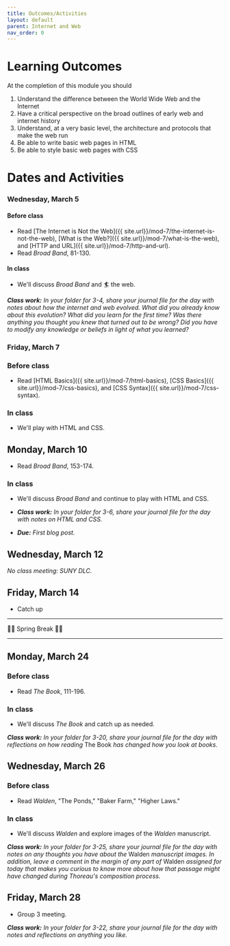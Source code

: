 ```yaml
---
title: Outcomes/Activities
layout: default
parent: Internet and Web
nav_order: 0
---
```


# Learning Outcomes

At the completion of this module you should

1. Understand the difference between the World Wide Web and the Internet
2. Have a critical perspective on the broad outlines of early web and internet history
3. Understand, at a very basic level, the architecture and protocols that make the web run
3. Be able to write basic web pages in HTML
4. Be able to style basic web pages with CSS

# Dates and Activities

### Wednesday, March 5

#### Before class

- Read [The Internet is Not the Web]({{ site.url}}/mod-7/the-internet-is-not-the-web), [What is the Web?]({{ site.url}}/mod-7/what-is-the-web), and [HTTP and URL]({{ site.url}}/mod-7/http-and-url).
- Read *Broad Band*, 81-130.

#### In class

- We'll discuss *Broad Band* and 🏄 the web.

***Class work:*** *In your folder for 3-4, share your journal file for the day with notes about how the internet and web evolved. What did you already know about this evolution? What did you learn for the first time? Was there anything you thought you knew that turned out to be wrong? Did you have to modify any knowledge or beliefs in light of what you learned?*

### Friday, March 7

### Before class

- Read [HTML Basics]({{ site.url}}/mod-7/html-basics), [CSS Basics]({{ site.url}}/mod-7/css-basics), and [CSS Syntax]({{ site.url}}/mod-7/css-syntax).

### In class

- We'll play with HTML and CSS.

## Monday, March 10

- Read *Broad Band*, 153-174.

### In class

- We'll discuss *Broad Band* and continue to play with HTML and CSS.

- ***Class work:*** *In your folder for 3-6, share your journal file for the day with notes on HTML and CSS.*

- ***Due:*** *First blog post.*

## Wednesday, March 12

*No class meeting: SUNY DLC.*

## Friday, March 14

- Catch up

---

🌱🌱 Spring Break 🌱🌱

---

## Monday, March 24

### Before class

- Read *The Book*, 111-196.

### In class

- We'll discuss *The Book* and catch up as needed.

***Class work:*** *In your folder for 3-20, share your journal file for the day with reflections on how reading* The Book *has changed how you look at books.*

## Wednesday, March 26

### Before class

- Read *Walden*, "The Ponds," "Baker Farm," "Higher Laws."

### In class

- We'll discuss *Walden* and explore images of the *Walden* manuscript.

***Class work:*** *In your folder for 3-25, share your journal file for the day with notes on any thoughts you have about the* Walden *manuscript images. In addition, leave a comment in the margin of any part of* Walden *assigned for today that makes you curious to know more about how that passage might have changed during Thoreau's composition process.*

## Friday, March 28

- Group 3 meeting.

***Class work:*** *In your folder for 3-22, share your journal file for the day with notes and reflections on anything you like.*